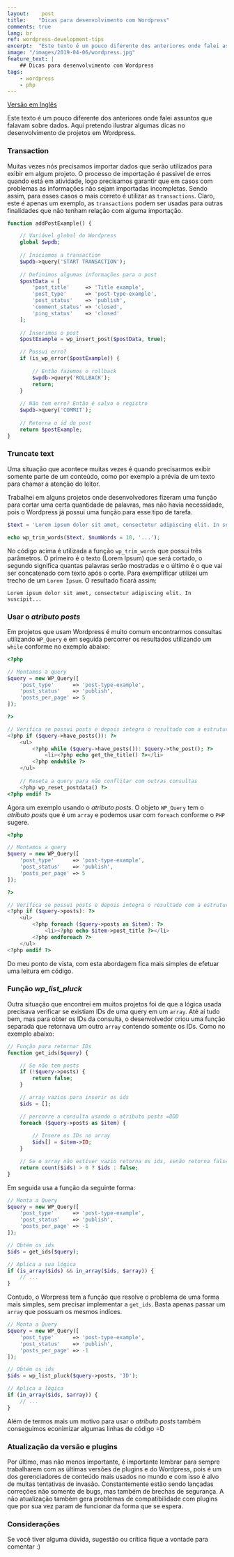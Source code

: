 ```yaml
---
layout:    post
title:    "Dicas para desenvolvimento com Wordpress"
comments: true
lang: br
ref: wordpress-development-tips
excerpt:  "Este texto é um pouco diferente dos anteriores onde falei assuntos que falavam sobre dados. Aqui pretendo ilustrar algumas dicas no desenvolvimento de projetos em Wordpress."
image: "/images/2019-04-06/wordpress.jpg"
feature_text: |
    ## Dicas para desenvolvimento com Wordpress
tags:
    - wordpress
    - php
---
```


[Versão em Inglês]({{site.baseurl}}/2019/04/06/wordpress-development-tips)

Este texto é um pouco diferente dos anteriores onde falei assuntos que falavam sobre dados. Aqui pretendo ilustrar algumas dicas no desenvolvimento de projetos em Wordpress.

### Transaction

Muitas vezes nós precisamos importar dados que serão utilizados para exibir em algum projeto. O processo de importação é passivel de erros quando está em atividade, logo precisamos garantir que em casos com problemas as informações não sejam importadas incompletas. Sendo assim, para esses casos o mais correto é utilizar as ```transactions```. Claro, este é apenas um exemplo, as ```transactions``` podem ser usadas para outras finalidades que não tenham relação com alguma importação.

```php 
function addPostExample() {

    // Variável global do Wordpress
    global $wpdb; 
    
    // Iniciamos a transaction
    $wpdb->query('START TRANSACTION');
    
    // Definimos algumas informações para o post
    $postData = [
        'post_title'     => 'Title example',  
        'post_type'      => 'post-type-example',
        'post_status'    => 'publish',
        'comment_status' => 'closed',
        'ping_status'    => 'closed'
    ];
    
    // Inserimos o post
    $postExample = wp_insert_post($postData, true);

    // Possui erro?
    if (is_wp_error($postExample)) {
        
        // Então fazemos o rollback
        $wpdb->query('ROLLBACK');
        return;
    } 
    
    // Não tem erro? Então é salvo o registro
    $wpdb->query('COMMIT');
        
    // Retorna o id do post
    return $postExample;
}
```

### Truncate text

Uma situação que acontece muitas vezes é quando precisarmos exibir somente parte de um conteúdo, como por exemplo a prévia de um texto para chamar a atenção do leitor. 

Trabalhei em alguns projetos onde desenvolvedores fizeram uma função para cortar uma certa quantidade de palavras, mas não havia necessidade, pois o Wordpress já possui uma função para esse tipo de tarefa.

```php
$text = 'Lorem ipsum dolor sit amet, consectetur adipiscing elit. In suscipit convallis neque non suscipit. Nunc interdum ultrices ultrices. Interdum et malesuada fames ac ante ipsum primis in faucibus. Donec id justo tincidunt, porta mi vitae, sodales nibh. Nulla quis velit at erat maximus porta. Mauris sit amet consequat ligula. Vivamus congue pretium fermentum. Duis non lorem sodales, aliquam sapien quis, sodales elit. Class aptent taciti sociosqu ad litora torquent per conubia nostra, per inceptos himenaeos. Vestibulum ut ex ultricies, iaculis velit a, suscipit sem. Maecenas pharetra est vitae ipsum posuere, ac elementum lorem condimentum. Maecenas congue ac magna euismod euismod.';

echo wp_trim_words($text, $numWords = 10, '...');
```

No código acima é utilizada a função ```wp_trim_words``` que possui três parâmetros. O primeiro é o texto (Lorem Ipsum) que será cortado, o segundo significa quantas palavras serão mostradas e o último é o que vai ser concatenado com texto após o corte. Para exemplificar utilizei um trecho de um ```Lorem Ipsum```. O resultado ficará assim:

```
Lorem ipsum dolor sit amet, consectetur adipiscing elit. In suscipit...
```

### Usar o _atributo posts_

Em projetos que usam Wordpress é muito comum encontrarmos consultas utilizando ```WP_Query``` e em seguida percorrer os resultados utilizando um ```while``` conforme no exemplo abaixo:

```php
<?php 

// Montamos a query
$query = new WP_Query([
    'post_type'      => 'post-type-example',
    'post_status'    => 'publish',
    'posts_per_page' => 5
]);

?>

// Verifica se possui posts e depois integra o resultado com a estrutura HTML
<?php if ($query->have_posts()): ?>
    <ul>
        <?php while ($query->have_posts()): $query->the_post(); ?>
            <li><?php echo get_the_title() ?></li>
        <?php endwhile ?>
    </ul>
    
    // Reseta a query para não conflitar com outras consultas
    <?php wp_reset_postdata() ?>
<?php endif ?>
```

Agora um exemplo usando o _atributo posts_. O objeto ```WP_Query``` tem o _atributo posts_  que é um ```array``` e podemos usar com  ```foreach``` conforme o ```PHP``` sugere.

```php
<?php 

// Montamos a query
$query = new WP_Query([
    'post_type'      => 'post-type-example',
    'post_status'    => 'publish',
    'posts_per_page' => 5
]);

?>

// Verifica se possui posts e depois integra o resultado com a estrutura HTML
<?php if ($query->posts): ?>
    <ul>
        <?php foreach ($query->posts as $item): ?>
            <li><?php echo $item->post_title ?></li>
        <?php endforeach ?>
    </ul>	
<?php endif ?>
```
Do meu ponto de vista, com esta abordagem fica mais simples de efetuar uma leitura em código.

### Função _wp_list_pluck_ 

Outra situação que encontrei em muitos projetos foi de que a lógica usada precisava verificar se existiam IDs de uma query em um ```array```. Até aí tudo bem, mas para obter os IDs da consulta, o desenvolvedor criou uma função separada que retornava um outro ```array``` contendo somente os IDs. Como no exemplo abaixo:

```php
// Função para retornar IDs
function get_ids($query) {

    // Se não tem posts
    if (!$query->posts) {
        return false;
    }

    // array vazios para inserir os ids
    $ids = [];

    // percorre a consulta usando o atributo posts =DDD
    foreach ($query->posts as $item) {
        
        // Insere os IDs no array
        $ids[] = $item->ID;
    }

    // Se o array não estiver vazio retorna os ids, senão retorna false
    return count($ids) > 0 ? $ids : false;
}
```

Em seguida usa a função da seguinte forma:

```php
// Monta a Query
$query = new WP_Query([
    'post_type'      => 'post-type-example',
    'post_status'    => 'publish',
    'posts_per_page' => -1
]);

// Obtém os ids
$ids = get_ids($query);

// Aplica a sua lógica
if (is_array($ids) && in_array($ids, $array)) {
    // ...
}
```

Contudo, o Worpress tem a função que resolve o problema de uma forma mais simples, sem precisar implementar a ```get_ids```. Basta apenas passar um ```array``` que possuam os mesmos indíces.

```php
// Monta a Query
$query = new WP_Query([
    'post_type'      => 'post-type-example',
    'post_status'    => 'publish',
    'posts_per_page' => -1
]);

// Obtém os ids
$ids = wp_list_pluck($query->posts, 'ID');

// Aplica a lógica
if (in_array($ids, $array)) {
    // ...
}
```
Além de termos mais um motivo para usar o _atributo posts_ também conseguimos econimizar algumas linhas de código =D

### Atualização da versão e plugins

Por último, mas não menos importante, é importante lembrar para sempre trabalharem com as últimas versões de plugins e do Wordpress, pois é um dos gerenciadores de conteúdo mais usados no mundo e com isso é alvo de muitas tentativas de invasão. Constantemente estão sendo lançadas correções não somente de bugs, mas também de brechas de segurança. A não atualização também gera problemas de compatibilidade com plugins que por sua vez param de funcionar da forma que se espera.

### Considerações

Se você tiver alguma dúvida, sugestão ou crítica fique a vontade para comentar :)





